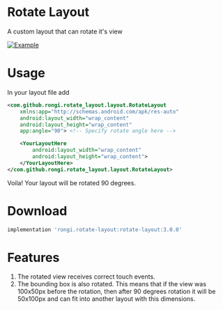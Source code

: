 Rotate Layout
=============

A custom layout that can rotate it's view

[![Example](https://github.com/rongi/rotate-layout/raw/master/docs/screenshot5.png)](#Example)

Usage
=====

In your layout file add

```xml 
<com.github.rongi.rotate_layout.layout.RotateLayout
	xmlns:app="http://schemas.android.com/apk/res-auto"
	android:layout_width="wrap_content"
	android:layout_height="wrap_content"
	app:angle="90">	<!-- Specify rotate angle here -->

	<YourLayoutHere
		android:layout_width="wrap_content"
		android:layout_height="wrap_content">
	</YourLayoutHere>
</com.github.rongi.rotate_layout.layout.RotateLayout>
```

Voila! Your layout will be rotated 90 degrees.

Download
========

```groovy
implementation 'rongi.rotate-layout:rotate-layout:3.0.0'
```

Features
========

1. The rotated view receives correct touch events.
2. The bounding box is also rotated. This means that if the view was 100x50px before the rotation, then after 90 degrees rotation it will be 50x100px and can fit into another layout with this dimensions.

